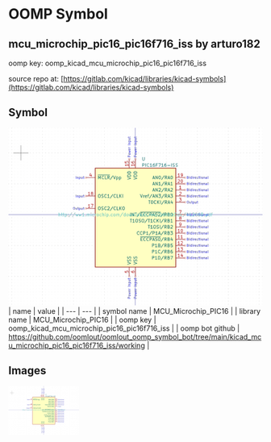# OOMP Symbol  
## mcu_microchip_pic16_pic16f716_iss  by arturo182  
  
oomp key: oomp_kicad_mcu_microchip_pic16_pic16f716_iss  
  
source repo at: [https://gitlab.com/kicad/libraries/kicad-symbols](https://gitlab.com/kicad/libraries/kicad-symbols)  
## Symbol  
  
[![working.png](working_600.png)](working.png)  
| name | value | 
| --- | --- | 
| symbol name | MCU_Microchip_PIC16 | 
| library name | MCU_Microchip_PIC16 | 
| oomp key | oomp_kicad_mcu_microchip_pic16_pic16f716_iss | 
| oomp bot github | https://github.com/oomlout/oomlout_oomp_symbol_bot/tree/main/kicad_mcu_microchip_pic16_pic16f716_iss/working | 
## Images  
  
[![working.png](working_140.png)](working.png)  
